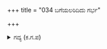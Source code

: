 +++
title = "034 ಬಗೆಯಲರಿದಿದು ಗರ್ಭ"

+++

<details><summary>ಗದ್ಯ (ಕ.ಗ.ಪ) </summary>

34. ಇದು ಯೋಚಿಸಲು ಅಸಾಧ್ಯ. ಗರ್ಭ ಬಲಿಯದೆ ರಾತ್ರಿಯು ಹಗಲನ್ನು ಹುಟ್ಟಿಸಿತೋ ಎಂಬಂತೆ   ಕೈಗಳಲ್ಲಿ ಹಿಡಿದಿದ್ದ ಪಂಜುಗಳ ಸಮೂಹ ಕತ್ತಲನ್ನು ಕುಡಿಕುಡಿದು ಉಗುಳುತ್ತಿದ್ದುವು. ನೈದಿಲೆ ಹೂ ಕಾಂತಿಹೀನವಾಯಿತು. ಕಮಲದ ಹೂವಿನ ಬಿಗಿ ಶಿಥಿಲವಾಯಿತು. ಚಕ್ರವಾಕ ಪಕ್ಷಿಗಳ ಅಡಚಣೆ  ನಿವಾರಣೆಯಾಯಿತು ಎನ್ನುವಂತೆ ದೀಪಗಳ ಸಾಲು ಶೋಭಿಸಿತು.
</details>

